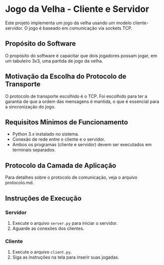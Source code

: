 # Jogo da Velha - Cliente e Servidor

Este projeto implementa um jogo da velha usando um modelo cliente-servidor. O jogo é baseado em comunicação via sockets TCP.

## Propósito do Software

O propósito do software é capacitar que dois jogadores possam jogar, em um tabuleiro 3x3, uma partida de jogo da velha.

## Motivação da Escolha do Protocolo de Transporte

O protocolo de transporte escolhido é o TCP. Foi escolhido para ter a garantia de que a ordem das mensagens é mantida, o que é essencial para a sincronização do jogo.

## Requisitos Mínimos de Funcionamento

- Python 3.x instalado no sistema.
- Conexão de rede entre o cliente e o servidor.
- Ambos os programas (cliente e servidor) devem ser executados em terminais separados.

## Protocolo da Camada de Aplicação

Para detalhes sobre o protocolo de comunicação, veja o arquivo protocolo.md.

## Instruções de Execução

### Servidor

1. Execute o arquivo `server.py` para iniciar o servidor.
2. Aguarde as conexões dos clientes.

### Cliente

1. Execute o arquivo `client.py`.
2. Siga as instruções na tela para inserir suas jogadas.
